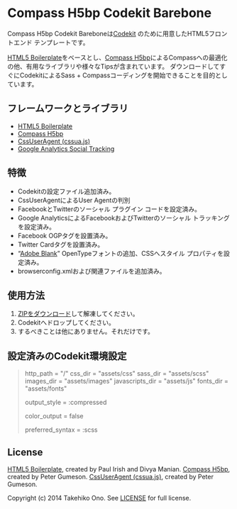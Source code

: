 # Compass H5bp Codekit Barebone

Compass H5bp Codekit Bareboneは[Codekit](https://incident57.com/codekit/) のために用意したHTML5フロントエンド テンプレートです。

[HTML5 Boilerplate](http://html5boilerplate.com/)をベースとし、[Compass H5bp](https://github.com/sporkd/compass-h5bp)によるCompassへの最適化の他、有用なライブラリや様々なTipsが含まれています。
ダウンロードしてすぐにCodekitによるSass + Compassコーディングを開始できることを目的としています。


## フレームワークとライブラリ

* [HTML5 Boilerplate](http://html5boilerplate.com/)
* [Compass H5bp](https://github.com/sporkd/compass-h5bp)
* [CssUserAgent (cssua.js)](http://cssuseragent.org)
* [Google Analytics Social Tracking](https://code.google.com/p/analytics-api-samples/source/browse/trunk/src/tracking/javascript/v5/social/ga_social_tracking.js)


## 特徴

* Codekitの設定ファイル追加済み。
* CssUserAgentによるUser Agentの判別
* FacebookとTwitterのソーシャル プラグイン コードを設定済み。
* Google AnalyticsによるFacebookおよびTwitterのソーシャル トラッキングを設定済み。
* Facebook OGPタグを設置済み。
* Twitter Cardタグを設置済み。
* “[Adobe Blank](http://sourceforge.net/adobe/adobe-blank/wiki/Home/)” OpenTypeフォントの追加、CSSへスタイル プロパティを設定済み。
* browserconfig.xmlおよび関連ファイルを追加済み。


## 使用方法

1. [ZIPをダウンロード](https://github.com/onopko/compass-h5bp-codekit-barebone/archive/master.zip)して解凍してください。
2. Codekitへドロップしてください。
3. するべきことは他にありません。それだけです。


## 設定済みのCodekit環境設定

> http_path = "/"
> css_dir = "assets/css"
> sass_dir = "assets/scss"
> images_dir = "assets/images"
> javascripts_dir = "assets/js"
> fonts_dir = "assets/fonts"
>
> output_style = :compressed
>
> color_output = false
>
> preferred_syntax = :scss


## License

[HTML5 Boilerplate](http://html5boilerplate.com/), created by Paul Irish and Divya Manian.
[Compass H5bp](https://github.com/sporkd/compass-h5bp), created by Peter Gumeson.
[CssUserAgent (cssua.js)](http://cssuseragent.org), created by Peter Gumeson.

Copyright (c) 2014 Takehiko Ono. See [LICENSE](https://github.com/onopko/compass-h5bp-codekit-barebone/blob/master/LICENSE) for full license.
